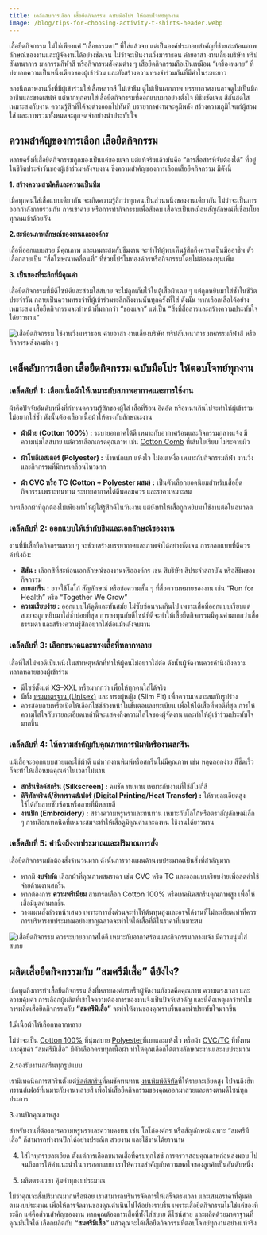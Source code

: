 ```yaml
---
title: เคล็ดลับการเลือก เสื้อยืดกิจกรรม ฉบับมือโปร ให้ตอบโจทย์ทุกงาน
image: /blog/tips-for-choosing-activity-t-shirts-header.webp
---
```


เสื้อยืดกิจกรรม ไม่ใช่เพียงแค่ “เสื้อธรรมดา” ที่ใส่แล้วจบ แต่เป็นองค์ประกอบสำคัญที่ช่วยสะท้อนภาพลักษณ์ของงานและผู้จัดงานได้อย่างชัดเจน ไม่ว่าจะเป็นงานวิ่งมาราธอน ค่ายอาสา งานเลี้ยงบริษัท ทริปสันทนาการ มหกรรมกีฬาสี หรือกิจกรรมสังคมต่าง ๆ เสื้อยืดกิจกรรมถือเป็นเหมือน “เครื่องหมาย” ที่บ่งบอกความเป็นหนึ่งเดียวของผู้เข้าร่วม และยังสร้างความทรงจำร่วมกันที่มีค่าในระยะยาว

ลองนึกภาพงานวิ่งที่มีผู้เข้าร่วมใส่เสื้อหลากสี ไม่เข้าธีม ดูไม่เป็นเอกภาพ บรรยากาศงานอาจดูไม่เป็นมืออาชีพและขาดเสน่ห์ แต่หากทุกคนใส่เสื้อยืดกิจกรรมที่ออกแบบมาอย่างตั้งใจ มีธีมชัดเจน สีสันสดใส เหมาะสมกับงาน ความรู้สึกที่ได้จะต่างออกไปทันที บรรยากาศงานจะดูมีพลัง สร้างความภูมิใจแก่ผู้สวมใส่ และภาพรวมทั้งหมดจะถูกจดจำอย่างน่าประทับใจ

## ความสำคัญของการเลือก เสื้อยืดกิจกรรม

หลายครั้งที่เสื้อยืดกิจกรรมถูกมองเป็นแค่ของแจก แต่แท้จริงแล้วมันคือ “การสื่อสารที่จับต้องได้” ที่อยู่ในชีวิตประจำวันของผู้เข้าร่วมหลังจบงาน ซึ่งความสำคัญของการเลือกเสื้อยืดกิจกรรม มีดังนี้

**1. สร้างความสามัคคีและความเป็นทีม**

เมื่อทุกคนใส่เสื้อแบบเดียวกัน จะเกิดความรู้สึกว่าทุกคนเป็นส่วนหนึ่งของงานเดียวกัน ไม่ว่าจะเป็นการออกกำลังกายร่วมกัน การเข้าค่าย หรือการทำกิจกรรมเพื่อสังคม เสื้อจะเป็นเหมือนสัญลักษณ์ที่เชื่อมโยงทุกคนเข้าด้วยกัน

**2.สะท้อนภาพลักษณ์ของงานและองค์กร**

เสื้อที่ออกแบบสวย มีคุณภาพ และเหมาะสมกับธีมงาน จะทำให้ผู้พบเห็นรู้สึกถึงความเป็นมืออาชีพ ตัวเสื้อกลายเป็น “สื่อโฆษณาเคลื่อนที่” ที่ช่วยโปรโมทองค์กรหรือกิจกรรมโดยไม่ต้องลงทุนเพิ่ม

**3. เป็นของที่ระลึกที่มีคุณค่า**

เสื้อยืดกิจกรรมที่มีดีไซน์ดีและสวมใส่สบาย จะไม่ถูกเก็บไว้ในตู้เสื้อผ้าเฉย ๆ แต่ถูกหยิบมาใส่ซ้ำในชีวิตประจำวัน กลายเป็นความทรงจำที่ผู้เข้าร่วมระลึกถึงงานนั้นทุกครั้งที่ใส่
ดังนั้น หากเลือกเสื้อได้อย่างเหมาะสม เสื้อยืดกิจกรรมจะทำหน้าที่มากกว่า “ของแจก” แต่เป็น “สิ่งที่สื่อสารและสร้างความประทับใจได้ยาวนาน”

![เสื้อยืดกิจกรรม ใช้งานวิ่งมาราธอน ค่ายอาสา งานเลี้ยงบริษัท ทริปสันทนาการ มหกรรมกีฬาสี หรือกิจกรรมสังคมต่าง ๆ](/blog/tips-for-choosing-activity-t-shirts-1.webp)

## เคล็ดลับการเลือก เสื้อยืดกิจกรรม ฉบับมือโปร ให้ตอบโจทย์ทุกงาน

### เคล็ดลับที่ 1: เลือกเนื้อผ้าให้เหมาะกับสภาพอากาศและการใช้งาน

ผ้าคือปัจจัยอันดับหนึ่งที่กำหนดความรู้สึกของผู้ใส่ เสื้อที่ร้อน อึดอัด หรือหนาเกินไปจะทำให้ผู้เข้าร่วมไม่อยากใส่ซ้ำ ดังนั้นต้องเลือกเนื้อผ้าให้ตรงกับลักษณะงาน

- **ผ้าฝ้าย (Cotton 100%) :** ระบายอากาศได้ดี เหมาะกับอากาศร้อนและกิจกรรมกลางแจ้ง มีความนุ่มใส่สบาย แต่ควรเลือกเกรดคุณภาพ เช่น [Cotton Comb](cotton-comb-20-t-shirt) ที่เส้นใยเรียบ ไม่ระคายผิว

- **ผ้าโพลีเอสเตอร์ (Polyester) :** น้ำหนักเบา แห้งไว ไม่อมเหงื่อ เหมาะกับกิจกรรมกีฬา งานวิ่ง และกิจกรรมที่มีการเคลื่อนไหวมาก
- **ผ้า CVC หรือ TC (Cotton + Polyester ผสม) :** เป็นตัวเลือกยอดนิยมสำหรับเสื้อยืดกิจกรรมเพราะทนทาน ระบายอากาศได้ดีพอสมควร และราคาเหมาะสม

การเลือกผ้าที่ถูกต้องไม่เพียงทำให้ผู้ใส่รู้สึกดีในวันงาน แต่ยังทำให้เสื้อถูกหยิบมาใช้งานต่อในอนาคต

### เคล็ดลับที่ 2: ออกแบบให้เข้ากับธีมและเอกลักษณ์ของงาน

งานที่มีเสื้อยืดกิจกรรมสวย ๆ จะช่วยสร้างบรรยากาศและภาพจำได้อย่างชัดเจน การออกแบบที่ดีควรคำนึงถึง:

- **สีสัน :** เลือกสีที่สะท้อนเอกลักษณ์ของงานหรือองค์กร เช่น สีบริษัท สีประจำสถาบัน หรือสีธีมของกิจกรรม
- **ลายสกรีน :** อาจใช้โลโก้ สัญลักษณ์ หรือข้อความสั้น ๆ ที่สื่อความหมายของงาน เช่น “Run for Health” หรือ “Together We Grow”
- **ความเรียบง่าย :** ออกแบบให้ดูดีและทันสมัย ไม่ซับซ้อนจนเกินไป เพราะเสื้อที่ออกแบบเรียบแต่สวยจะถูกหยิบมาใส่ซ้ำบ่อยที่สุด
การลงทุนกับดีไซน์ที่ดีจะทำให้เสื้อยืดกิจกรรมมีคุณค่ามากกว่าเสื้อธรรมดา และสร้างความรู้สึกอยากใส่ต่อแม้หลังจบงาน

### เคล็ดลับที่ 3: เลือกขนาดและทรงเสื้อที่หลากหลาย

เสื้อที่ใส่ไม่พอดีเป็นหนึ่งในสาเหตุหลักที่ทำให้ผู้คนไม่อยากใส่ต่อ ดังนั้นผู้จัดงานควรคำนึงถึงความหลากหลายของผู้เข้าร่วม

- มีไซซ์ตั้งแต่ XS–XXL หรือมากกว่า เพื่อให้ทุกคนใส่ได้จริง
- มีทั้ง [ทรงมาตรฐาน (Unisex)](https://www.krungsri.com/th/plearn-plearn/fashion-unisex-without-borders)  และ ทรงผู้หญิง (Slim Fit) เพื่อความเหมาะสมกับรูปร่าง
- ควรสอบถามหรือเปิดให้เลือกไซซ์ล่วงหน้าในขั้นตอนลงทะเบียน เพื่อให้ได้เสื้อที่พอดีที่สุด
การให้ความใส่ใจกับรายละเอียดเหล่านี้จะแสดงถึงความใส่ใจของผู้จัดงาน และทำให้ผู้เข้าร่วมประทับใจมากขึ้น

### เคล็ดลับที่ 4: ให้ความสำคัญกับคุณภาพการพิมพ์หรืองานสกรีน

แม้เสื้อจะออกแบบสวยและใช้ผ้าดี แต่หากงานพิมพ์หรือสกรีนไม่มีคุณภาพ เช่น หลุดลอกง่าย สีซีดเร็ว ก็จะทำให้เสื้อหมดคุณค่าในเวลาไม่นาน

- **สกรีนซิลค์สกรีน (Silkscreen) :** คมชัด ทนทาน เหมาะกับงานที่ใช้สีไม่กี่สี
- **ดิจิทัลพรินต์/ฮีททรานส์เฟอร์ (Digital Printing/Heat Transfer) :** ให้รายละเอียดสูง ใช้ได้กับลายซับซ้อนหรือลายที่มีหลายสี
- **งานปัก (Embroidery) :** สร้างความหรูหราและทนทาน เหมาะกับโลโก้หรือตราสัญลักษณ์เล็ก ๆ
การเลือกเทคนิคที่เหมาะสมจะทำให้เสื้อดูมีคุณค่าและคงทน ใช้งานได้ยาวนาน

### เคล็ดลับที่ 5: คำนึงถึงงบประมาณและปริมาณการสั่ง

เสื้อยืดกิจกรรมมักต้องสั่งจำนวนมาก ดังนั้นการวางแผนด้านงบประมาณเป็นสิ่งที่สำคัญมาก

- หากมี **งบจำกัด** เลือกผ้าที่คุณภาพสมราคา เช่น CVC หรือ TC และออกแบบเรียบง่ายเพื่อลดค่าใช้จ่ายด้านงานสกรีน
- หากต้องการ **ความพรีเมียม** สามารถเลือก Cotton 100% หรือเทคนิคสกรีนคุณภาพสูง เพื่อให้เสื้อมีมูลค่ามากขึ้น
- วางแผนสั่งล่วงหน้าเสมอ เพราะการสั่งด่วนจะทำให้ต้นทุนสูงและอาจได้งานที่ไม่ละเอียดเท่าที่ควร
การบริหารงบประมาณอย่างชาญฉลาดจะทำให้ได้เสื้อที่ดีในราคาที่เหมาะสม

![เสื้อยืดกิจกรรม ควรระบายอากาศได้ดี เหมาะกับอากาศร้อนและกิจกรรมกลางแจ้ง มีความนุ่มใส่สบาย](/blog/tips-for-choosing-activity-t-shirts-2.webp)

## ผลิตเสื้อยืดกิจกรรมกับ “สมศรีมีเสื้อ” ดียังไง?

เมื่อพูดถึงการทำเสื้อยืดกิจกรรม สิ่งที่หลายองค์กรหรือผู้จัดงานกังวลคือคุณภาพ ความตรงเวลา และความคุ้มค่า การเลือกผู้ผลิตที่เข้าใจความต้องการของงานจึงเป็นปัจจัยสำคัญ และนี่คือเหตุผลว่าทำไมการผลิตเสื้อยืดกิจกรรมกับ 
**“สมศรีมีเสื้อ”** จะทำให้งานของคุณราบรื่นและน่าประทับใจมากขึ้น

1.มีเนื้อผ้าให้เลือกหลากหลาย

ไม่ว่าจะเป็น [Cotton 100%](what-is-cotton-and-why-should-you-choose-it) ที่นุ่มสบาย  [Polyester](what-is-polyester-fabric-used-for)ที่เบาและแห้งไว หรือผ้า [CVC/](what-is-cvc-fabric)[TC](what-is-tc-fabric-what-type-of-fabric) ที่ทั้งทนและคุ้มค่า “สมศรีมีเสื้อ” มีตัวเลือกครบทุกเนื้อผ้า ทำให้คุณเลือกได้ตามลักษณะงานและงบประมาณ

2.รองรับงานสกรีนทุกรูปแบบ

เรามีเทคนิคการสกรีนตั้งแต่[ซิลค์สกรีน](what-is-silks-creen)ที่คมชัดทนทาน [งานพิมพ์ดิจิทัล](what-is-dtg-screen)ที่ให้รายละเอียดสูง ไปจนถึงฮีททรานส์เฟอร์ที่เหมาะกับงานหลายสี เพื่อให้เสื้อยืดกิจกรรมของคุณออกมาสวยและตรงตามดีไซน์ทุกประการ

3.งานปักคุณภาพสูง

สำหรับงานที่ต้องการความหรูหราและความคงทน เช่น โลโก้องค์กร หรือสัญลักษณ์เฉพาะ “สมศรีมีเสื้อ” ก็สามารถทำงานปักได้อย่างประณีต สวยงาม และใช้งานได้ยาวนาน

4. ใส่ใจทุกรายละเอียด
ตั้งแต่การเลือกขนาดเสื้อที่ครบทุกไซซ์ การตรวจสอบคุณภาพก่อนส่งมอบ ไปจนถึงการให้คำแนะนำในการออกแบบ เราให้ความสำคัญกับความพอใจของลูกค้าเป็นอันดับหนึ่ง

5. ผลิตตรงเวลา คุ้มค่าทุกงบประมาณ 

ไม่ว่าคุณจะสั่งปริมาณมากหรือน้อย เราสามารถบริหารจัดการให้เสร็จตรงเวลา และเสนอราคาที่คุ้มค่าตามงบประมาณ เพื่อให้การจัดงานของคุณดำเนินไปได้อย่างราบรื่น
เพราะเสื้อยืดกิจกรรมไม่ใช่แค่ของที่ระลึก แต่คือส่วนสำคัญของงาน หากคุณต้องการเสื้อที่ทั้งใส่สบาย ดีไซน์สวย และผลิตด้วยมาตรฐานที่คุณมั่นใจได้ เลือกผลิตกับ **“สมศรีมีเสื้อ”** แล้วคุณจะได้เสื้อยืดกิจกรรมที่ตอบโจทย์ทุกงานอย่างแท้จริง

